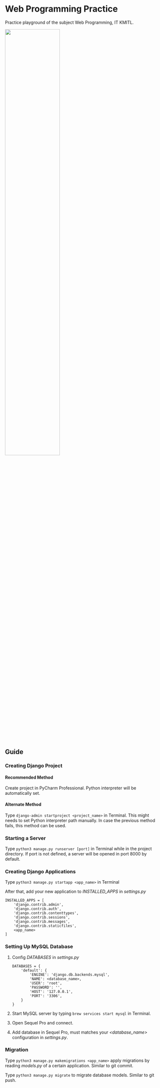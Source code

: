 # Web Programming Practice
Practice playground of the subject Web Programming, IT KMITL.

<img src="https://www.fullstackpython.com/img/logos/django.png" width="60%">

## Guide

### Creating Django Project

#### Recommended Method

Create project in PyCharm Professional. Python interpreter will be automatically set.

#### Alternate Method

Type `django-admin startproject <project_name>` in Terminal. This might needs to set Python interpreter path manually. In case the previous method fails, this method can be used.

### Starting a Server

Type `python3 manage.py runserver [port]` in Terminal while in the project directory. If port is not defined, a server will be opened in port 8000 by default.

### Creating Django Applications

Type `python3 manage.py startapp <app_name>` in Terminal

After that, add your new application to *INSTALLED_APPS* in *settings.py*

```
INSTALLED_APPS = [
    'django.contrib.admin',
    'django.contrib.auth',
    'django.contrib.contenttypes',
    'django.contrib.sessions',
    'django.contrib.messages',
    'django.contrib.staticfiles',
    <app_name>
]
```

### Setting Up MySQL Database

1. Config *DATABASES* in *settings.py*

    ```
    DATABASES = {
        'default': {
            'ENGINE': 'django.db.backends.mysql',
            'NAME': <database_name>,
            'USER': 'root',
            'PASSWORD': '',
            'HOST': '127.0.0.1',
            'PORT': '3306',
        }
    }
    ```

2. Start MySQL server by typing `brew services start mysql` in Terminal.

3. Open Sequel Pro and connect.

4. Add database in Sequel Pro, must matches your *<database_name>* configuration in *settings.py*.

### Migration

Type `python3 manage.py makemigrations <app_name>` apply migrations by reading *models.py* of a certain application. Similar to git commit.

Type `python3 manage.py migrate` to migrate database models. Similar to git push.

